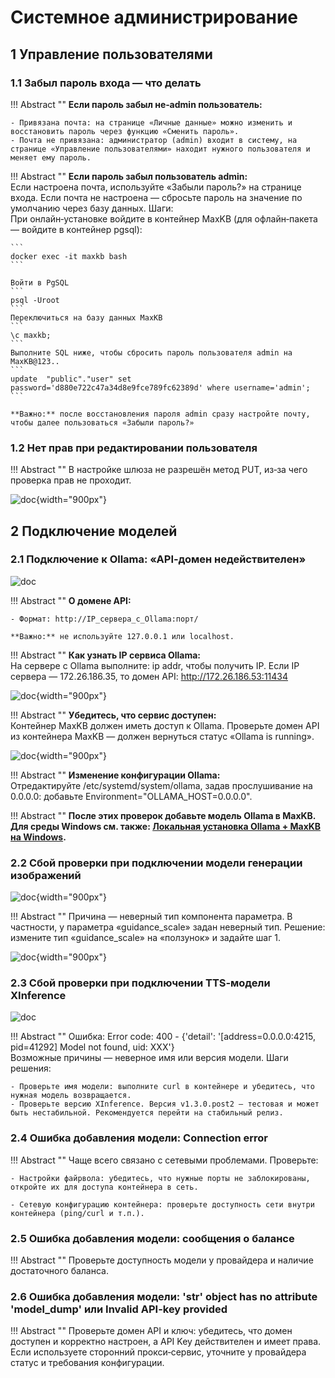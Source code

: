 # Системное администрирование

## 1 Управление пользователями

### 1.1 Забыл пароль входа — что делать

!!! Abstract ""
    **Если пароль забыл не‑admin пользователь:**

    - Привязана почта: на странице «Личные данные» можно изменить и восстановить пароль через функцию «Сменить пароль».
    - Почта не привязана: администратор (admin) входит в систему, на странице «Управление пользователями» находит нужного пользователя и меняет ему пароль.

!!! Abstract ""
    **Если пароль забыл пользователь admin:**  
    Если настроена почта, используйте «Забыли пароль?» на странице входа. Если почта не настроена — сбросьте пароль на значение по умолчанию через базу данных. Шаги:  
    При онлайн‑установке войдите в контейнер MaxKB (для офлайн‑пакета — войдите в контейнер pgsql):

    ```
    docker exec -it maxkb bash
    ```

    Войти в PgSQL
    ```
    psql -Uroot
    ```
    Переключиться на базу данных MaxKB
    ```
    \c maxkb;
    ```
    Выполните SQL ниже, чтобы сбросить пароль пользователя admin на MaxKB@123..
    ```
    update  "public"."user" set password='d880e722c47a34d8e9fce789fc62389d' where username='admin';
    ```

    **Важно:** после восстановления пароля admin сразу настройте почту, чтобы далее пользоваться «Забыли пароль?»




### 1.2 Нет прав при редактировании пользователя

!!! Abstract ""
    В настройке шлюза не разрешён метод PUT, из‑за чего проверка прав не проходит.

![doc](../img/FAQ/报错没有权限.png){width="900px"}
    

## 2 Подключение моделей

### 2.1 Подключение к Ollama: «API‑домен недействителен»

![doc](../img/FAQ/API域名无效.png)

!!! Abstract ""
    **О домене API:** 

    - Формат: http://IP_сервера_с_Ollama:порт/ 

    **Важно:** не используйте 127.0.0.1 или localhost.

!!! Abstract ""
    **Как узнать IP сервиса Ollama:**   
    На сервере с Ollama выполните: ip addr, чтобы получить IP. Если IP сервера — 172.26.186.35, то домен API: http://172.26.186.53:11434

![doc](../img/FAQ/获取ipaddr.png){width="900px"}

!!! Abstract ""
    **Убедитесь, что сервис доступен:**   
    Контейнер MaxKB должен иметь доступ к Ollama. Проверьте домен API из контейнера MaxKB — должен вернуться статус «Ollama is running».

![doc](../img/FAQ/ollama可访问.png){width="900px"}

!!! Abstract ""
    **Изменение конфигурации Ollama:**  
    Отредактируйте /etc/systemd/system/ollama, задав прослушивание на 0.0.0.0: добавьте Environment="OLLAMA_HOST=0.0.0.0".

!!! Abstract ""
    **После этих проверок добавьте модель Ollama в MaxKB.  
    Для среды Windows см. также: [Локальная установка Ollama + MaxKB на Windows](https://kb.fit2cloud.com/?p=349d848b-7a0a-421b-8029-38e0440f35d4).**



### 2.2 Сбой проверки при подключении модели генерации изображений
![doc](../img/FAQ/图片生成模型验证失败.png){width="900px"}

!!! Abstract ""
    Причина — неверный тип компонента параметра. В частности, у параметра «guidance_scale» задан неверный тип. Решение: измените тип «guidance_scale» на «ползунок» и задайте шаг 1.

![doc](../img/FAQ/设置步长为1.png){width="900px"}

### 2.3 Сбой проверки при подключении TTS‑модели XInference
![doc](../img/FAQ/对接XInferenc语音模型失败.png)

!!! Abstract ""
    Ошибка: Error code: 400 - {'detail': '[address=0.0.0.0:4215, pid=41292] Model not found, uid: XXX'}  
    Возможные причины — неверное имя или версия модели. Шаги решения:  

    - Проверьте имя модели: выполните curl в контейнере и убедитесь, что нужная модель возвращается.
    - Проверьте версию XInference. Версия v1.3.0.post2 — тестовая и может быть нестабильной. Рекомендуется перейти на стабильный релиз.


### 2.4 Ошибка добавления модели: Connection error

!!! Abstract ""
    Чаще всего связано с сетевыми проблемами. Проверьте:  
    
    - Настройки файрвола: убедитесь, что нужные порты не заблокированы, откройте их для доступа контейнера в сеть.

    - Сетевую конфигурацию контейнера: проверьте доступность сети внутри контейнера (ping/curl и т.п.).

### 2.5 Ошибка добавления модели: сообщения о балансе

!!! Abstract ""
    Проверьте доступность модели у провайдера и наличие достаточного баланса.

### 2.6 Ошибка добавления модели: 'str' object has no attribute 'model_dump' или Invalid API-key provided

!!! Abstract ""
    Проверьте домен API и ключ: убедитесь, что домен доступен и корректно настроен, а API Key действителен и имеет права. Если используете сторонний прокси‑сервис, уточните у провайдера статус и требования конфигурации.